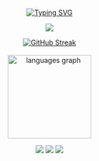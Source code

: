 <div align="center"><br>
 
 [![Typing SVG](https://readme-typing-svg.demolab.com?font=Fira+Code&pause=1000&color=fffff&center=true&random=false&width=500&lines=Hello+World!🌎;My+name+is+João+Pedro.;Welcome+to+my+profile!+%E2%AD%90%EF%B8%8F)](https://git.io/typing-svg)
 
 <img src="https://skillicons.dev/icons?i=html,css,react,tailwind,js,ts,cs,go,nodejs,express,mysql,postgres" /> </br>      

[![GitHub Streak](https://streak-stats.demolab.com?user=JoaoPedr0Maciel&theme=github-dark-blue&border_radius=5)](https://git.io/streak-stats) <br /><br />
 <img src="https://github-readme-stats.vercel.app/api/top-langs?username=JoaoPedr0Maciel&locale=pt-br&hide_title=false&layout=compact&card_width=320&langs_count=6&theme=dracula&hide_border=true" height="170" alt="languages graph"/>


<div align="center">
  <a href="https://instagram.com/j.pedr0zzx/" target="_blank"><img src="https://img.shields.io/badge/-Instagram-%23E4405F?style=for-the-badge&logo=instagram&logoColor=white" target="_blank"></a>
  <a href="https://www.linkedin.com/in/joão-pedro-maciel/" target="_blank"><img src="https://img.shields.io/badge/-LinkedIn-%230077B5?style=for-the-badge&logo=linkedin&logoColor=white" target="_blank"></a>  
  <a href = "mailto:joaopedromaciel007@gmail.com" target="_blank"><img src="https://img.shields.io/badge/-Gmail-%23333?style=for-the-badge&logo=gmail&logoColor=white" target="_blank"></a>
</div>


</div>
